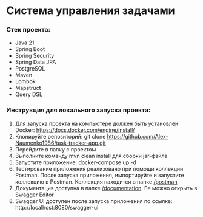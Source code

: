 # Система управления задачами

### Стек проекта:

* Java 21
* Spring Boot
* Spring Security
* Spring Data JPA
* PostgreSQL
* Maven
* Lombok
* Mapstruct
* Query DSL

### Инструкция для локального запуска проекта:

1. Для запуска проекта на компьютере должен быть установлен Docker: https://docs.docker.com/engine/install/
2. Клонируйте репозиторий: git clone https://github.com/Alex-Naumenko1986/task-tracker-app.git
3. Перейдите в папку с проектом
4. Выполните команду mvn clean install для сборки jar-файла
5. Запустите приложение: docker-compose up -d
6. Тестирование приложения реализовано при помощи коллекции Postman. После запуска приложения, импортируйте и запустите
   коллекцию в Postman. Коллекция находится в папке [/postman](/postman)
7. Документация доступна в папке [/documentation](/documentation). Ее можно открыть в Swagger Editor
8. Swagger UI доступен после запуска приложения по ссылке: http://localhost:8080/swagger-ui

